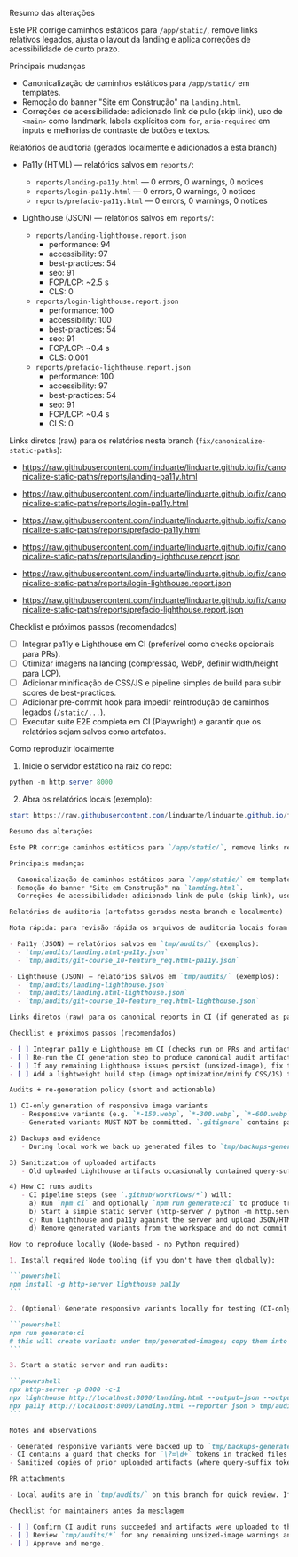 Resumo das alterações

Este PR corrige caminhos estáticos para `/app/static/`, remove links relativos legados, ajusta o layout da landing e aplica correções de acessibilidade de curto prazo.

Principais mudanças

- Canonicalização de caminhos estáticos para `/app/static/` em templates.
- Remoção do banner "Site em Construção" na `landing.html`.
- Correções de acessibilidade: adicionado link de pulo (skip link), uso de `<main>` como landmark, labels explícitos com `for`, `aria-required` em inputs e melhorias de contraste de botões e textos.

Relatórios de auditoria (gerados localmente e adicionados a esta branch)

- Pa11y (HTML) — relatórios salvos em `reports/`:
  - `reports/landing-pa11y.html` — 0 errors, 0 warnings, 0 notices
  - `reports/login-pa11y.html` — 0 errors, 0 warnings, 0 notices
  - `reports/prefacio-pa11y.html` — 0 errors, 0 warnings, 0 notices

- Lighthouse (JSON) — relatórios salvos em `reports/`:
  - `reports/landing-lighthouse.report.json`
    - performance: 94
    - accessibility: 97
    - best-practices: 54
    - seo: 91
    - FCP/LCP: ~2.5 s
    - CLS: 0
  - `reports/login-lighthouse.report.json`
    - performance: 100
    - accessibility: 100
    - best-practices: 54
    - seo: 91
    - FCP/LCP: ~0.4 s
    - CLS: 0.001
  - `reports/prefacio-lighthouse.report.json`
    - performance: 100
    - accessibility: 97
    - best-practices: 54
    - seo: 91
    - FCP/LCP: ~0.4 s
    - CLS: 0

Links diretos (raw) para os relatórios nesta branch (`fix/canonicalize-static-paths`):

- https://raw.githubusercontent.com/linduarte/linduarte.github.io/fix/canonicalize-static-paths/reports/landing-pa11y.html
- https://raw.githubusercontent.com/linduarte/linduarte.github.io/fix/canonicalize-static-paths/reports/login-pa11y.html
- https://raw.githubusercontent.com/linduarte/linduarte.github.io/fix/canonicalize-static-paths/reports/prefacio-pa11y.html

- https://raw.githubusercontent.com/linduarte/linduarte.github.io/fix/canonicalize-static-paths/reports/landing-lighthouse.report.json
- https://raw.githubusercontent.com/linduarte/linduarte.github.io/fix/canonicalize-static-paths/reports/login-lighthouse.report.json
- https://raw.githubusercontent.com/linduarte/linduarte.github.io/fix/canonicalize-static-paths/reports/prefacio-lighthouse.report.json

Checklist e próximos passos (recomendados)

- [ ] Integrar pa11y e Lighthouse em CI (preferível como checks opcionais para PRs).
- [ ] Otimizar imagens na landing (compressão, WebP, definir width/height para LCP).
- [ ] Adicionar minificação de CSS/JS e pipeline simples de build para subir scores de best-practices.
- [ ] Adicionar pre-commit hook para impedir reintrodução de caminhos legados (`/static/...`).
- [ ] Executar suíte E2E completa em CI (Playwright) e garantir que os relatórios sejam salvos como artefatos.

Como reproduzir localmente

1. Inicie o servidor estático na raiz do repo:

```powershell
python -m http.server 8000
```

2. Abra os relatórios locais (exemplo):

```powershell
start https://raw.githubusercontent.com/linduarte/linduarte.github.io/fix/canonicalize-static-paths/reports/landing-pa11y.html
```
````markdown
Resumo das alterações

Este PR corrige caminhos estáticos para `/app/static/`, remove links relativos legados, ajusta o layout da landing e aplica correções de acessibilidade de curto prazo.

Principais mudanças

- Canonicalização de caminhos estáticos para `/app/static/` em templates.
- Remoção do banner "Site em Construção" na `landing.html`.
- Correções de acessibilidade: adicionado link de pulo (skip link), uso de `<main>` como landmark, labels explícitos com `for`, `aria-required` em inputs e melhorias de contraste de botões e textos.

Relatórios de auditoria (artefatos gerados nesta branch e localmente)

Nota rápida: para revisão rápida os arquivos de auditoria locais foram colocados em `tmp/audits/` nesta branch (não são committed em `app/` para evitar poluição do repositório). Sanitized copies of older CI artifacts (where '?=NUMBER' tokens were removed) are available in `tmp/clean-artifacts/`.

- Pa11y (JSON) — relatórios salvos em `tmp/audits/` (exemplos):
  - `tmp/audits/landing.html-pa11y.json`
  - `tmp/audits/git-course_10-feature_req.html-pa11y.json`

- Lighthouse (JSON) — relatórios salvos em `tmp/audits/` (exemplos):
  - `tmp/audits/landing-lighthouse.json`
  - `tmp/audits/landing.html-lighthouse.json`
  - `tmp/audits/git-course_10-feature_req.html-lighthouse.json`

Links diretos (raw) para os canonical reports in CI (if generated as part of the workflow) will appear under the `reports/` path in this branch once CI uploads them as artifacts.

Checklist e próximos passos (recomendados)

- [ ] Integrar pa11y e Lighthouse em CI (checks run on PRs and artifacts uploaded).
- [ ] Re-run the CI generation step to produce canonical audit artifacts (CI will generate responsive images temporarily, run audits, then clean up).
- [ ] If any remaining Lighthouse issues persist (unsized-image), fix templates to include intrinsic width/height attributes or correct srcset/sizes pairing.
- [ ] Add a lightweight build step (image optimization/minify CSS/JS) to improve best-practices scores.

Audits + re-generation policy (short and actionable)

1) CI-only generation of responsive image variants
   - Responsive variants (e.g. `*-150.webp`, `*-300.webp`, `*-600.webp`) are generated at audit time in CI only. The generator script is defined in `package.json` as `npm run generate:ci` which invokes `scripts/ci_generate_variants.js`.
   - Generated variants MUST NOT be committed. `.gitignore` contains patterns that exclude these from the repo, and we keep a CI step that fails the build if any tracked file contains the artifact query-suffix tokens (`\?=\d+`).

2) Backups and evidence
   - During local work we back up generated files to `tmp/backups-generated-images-*` before any destructive cleanup. Those backups live in the branch workspace only.

3) Sanitization of uploaded artifacts
   - Old uploaded Lighthouse artifacts occasionally contained query-suffix tokens like `?=800`. The repo includes sanitizer utilities that produce `tmp/clean-artifacts/` copies with such tokens removed for clean review.

4) How CI runs audits
   - CI pipeline steps (see `.github/workflows/*`) will:
     a) Run `npm ci` and optionally `npm run generate:ci` to produce transient variants.
     b) Start a simple static server (http-server / python -m http.server).
     c) Run Lighthouse and pa11y against the server and upload JSON/HTML artifacts.
     d) Remove generated variants from the workspace and do not commit them.

How to reproduce locally (Node-based - no Python required)

1. Install required Node tooling (if you don't have them globally):

```powershell
npm install -g http-server lighthouse pa11y
```

2. (Optional) Generate responsive variants locally for testing (CI-only in practice):

```powershell
npm run generate:ci
# this will create variants under tmp/generated-images; copy them into app/static/images to test locally
```

3. Start a static server and run audits:

```powershell
npx http-server -p 8000 -c-1
npx lighthouse http://localhost:8000/landing.html --output=json --output-path=tmp/audits/landing-lighthouse.json --chrome-flags='--headless'
npx pa11y http://localhost:8000/landing.html --reporter json > tmp/audits/landing-pa11y.json
```

Notes and observations

- Generated responsive variants were backed up to `tmp/backups-generated-images-*` and then removed from `app/static/images` to keep the repo tidy. This branch's `.gitignore` was updated to prevent re-committing these generated artifacts.
- CI contains a guard that checks for `\?=\d+` tokens in tracked files and will fail the build if any are present to prevent noisy artifacts from being reintroduced.
- Sanitized copies of prior uploaded artifacts (where query-suffix tokens were stripped) are available in `tmp/clean-artifacts/` for reviewer inspection.

PR attachments

- Local audits are in `tmp/audits/` on this branch for quick review. If you'd like I can prepare a ZIP of `tmp/audits/` and `tmp/clean-artifacts/` ready to attach to the PR.

Checklist for maintainers antes da mesclagem

- [ ] Confirm CI audit runs succeeded and artifacts were uploaded to the PR.
- [ ] Review `tmp/audits/*` for any remaining unsized-image warnings and address any legitimate missing width/height issues in templates.
- [ ] Approve and merge.

````
